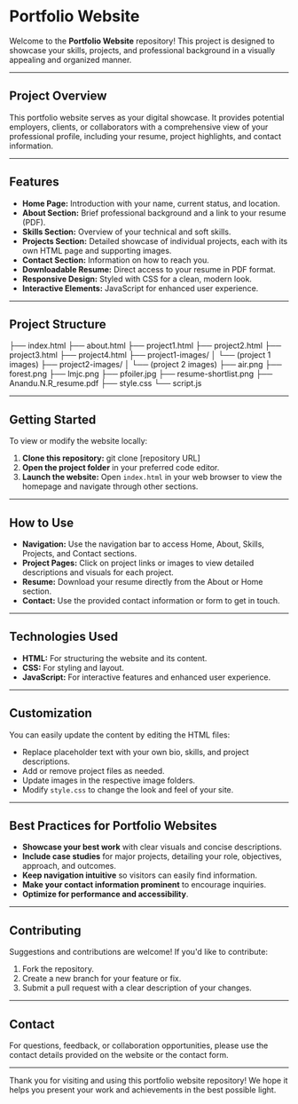 # Portfolio Website

Welcome to the **Portfolio Website** repository! This project is designed to showcase your skills, projects, and professional background in a visually appealing and organized manner.

---

## Project Overview

This portfolio website serves as your digital showcase. It provides potential employers, clients, or collaborators with a comprehensive view of your professional profile, including your resume, project highlights, and contact information.

---

## Features

- **Home Page:** Introduction with your name, current status, and location.
- **About Section:** Brief professional background and a link to your resume (PDF).
- **Skills Section:** Overview of your technical and soft skills.
- **Projects Section:** Detailed showcase of individual projects, each with its own HTML page and supporting images.
- **Contact Section:** Information on how to reach you.
- **Downloadable Resume:** Direct access to your resume in PDF format.
- **Responsive Design:** Styled with CSS for a clean, modern look.
- **Interactive Elements:** JavaScript for enhanced user experience.

---

## Project Structure


├── index.html
├── about.html
├── project1.html
├── project2.html
├── project3.html
├── project4.html
├── project1-images/
│ └── (project 1 images)
├── project2-images/
│ └── (project 2 images)
├── air.png
├── forest.png
├── lmjc.png
├── pfoiler.jpg
├── resume-shortlist.png
├── Anandu.N.R_resume.pdf
├── style.css
└── script.js


---

## Getting Started

To view or modify the website locally:

1. **Clone this repository:**
git clone [repository URL]
2. **Open the project folder** in your preferred code editor.
3. **Launch the website:** Open `index.html` in your web browser to view the homepage and navigate through other sections.

---

## How to Use

- **Navigation:** Use the navigation bar to access Home, About, Skills, Projects, and Contact sections.
- **Project Pages:** Click on project links or images to view detailed descriptions and visuals for each project.
- **Resume:** Download your resume directly from the About or Home section.
- **Contact:** Use the provided contact information or form to get in touch.

---

## Technologies Used

- **HTML:** For structuring the website and its content.
- **CSS:** For styling and layout.
- **JavaScript:** For interactive features and enhanced user experience.

---

## Customization

You can easily update the content by editing the HTML files:

- Replace placeholder text with your own bio, skills, and project descriptions.
- Add or remove project files as needed.
- Update images in the respective image folders.
- Modify `style.css` to change the look and feel of your site.

---

## Best Practices for Portfolio Websites

- **Showcase your best work** with clear visuals and concise descriptions.
- **Include case studies** for major projects, detailing your role, objectives, approach, and outcomes.
- **Keep navigation intuitive** so visitors can easily find information.
- **Make your contact information prominent** to encourage inquiries.
- **Optimize for performance and accessibility**.

---

## Contributing

Suggestions and contributions are welcome! If you'd like to contribute:

1. Fork the repository.
2. Create a new branch for your feature or fix.
3. Submit a pull request with a clear description of your changes.

---

## Contact

For questions, feedback, or collaboration opportunities, please use the contact details provided on the website or the contact form.

---

Thank you for visiting and using this portfolio website repository! We hope it helps you present your work and achievements in the best possible light.
